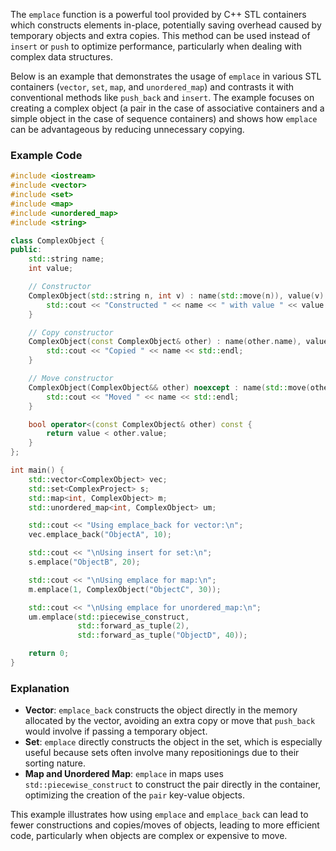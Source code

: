 The `emplace` function is a powerful tool provided by C++ STL containers which constructs elements in-place, potentially saving overhead caused by temporary objects and extra copies. This method can be used instead of `insert` or `push` to optimize performance, particularly when dealing with complex data structures.

Below is an example that demonstrates the usage of `emplace` in various STL containers (`vector`, `set`, `map`, and `unordered_map`) and contrasts it with conventional methods like `push_back` and `insert`. The example focuses on creating a complex object (a pair in the case of associative containers and a simple object in the case of sequence containers) and shows how `emplace` can be advantageous by reducing unnecessary copying.

### Example Code

```cpp
#include <iostream>
#include <vector>
#include <set>
#include <map>
#include <unordered_map>
#include <string>

class ComplexObject {
public:
    std::string name;
    int value;

    // Constructor
    ComplexObject(std::string n, int v) : name(std::move(n)), value(v) {
        std::cout << "Constructed " << name << " with value " << value << std::endl;
    }

    // Copy constructor
    ComplexObject(const ComplexObject& other) : name(other.name), value(other.value) {
        std::cout << "Copied " << name << std::endl;
    }

    // Move constructor
    ComplexObject(ComplexObject&& other) noexcept : name(std::move(other.name)), value(other.value) {
        std::cout << "Moved " << name << std::endl;
    }

    bool operator<(const ComplexObject& other) const {
        return value < other.value;
    }
};

int main() {
    std::vector<ComplexObject> vec;
    std::set<ComplexProject> s;
    std::map<int, ComplexObject> m;
    std::unordered_map<int, ComplexObject> um;

    std::cout << "Using emplace_back for vector:\n";
    vec.emplace_back("ObjectA", 10);

    std::cout << "\nUsing insert for set:\n";
    s.emplace("ObjectB", 20);

    std::cout << "\nUsing emplace for map:\n";
    m.emplace(1, ComplexObject("ObjectC", 30));

    std::cout << "\nUsing emplace for unordered_map:\n";
    um.emplace(std::piecewise_construct,
               std::forward_as_tuple(2),
               std::forward_as_tuple("ObjectD", 40));

    return 0;
}
```

### Explanation
- **Vector**: `emplace_back` constructs the object directly in the memory allocated by the vector, avoiding an extra copy or move that `push_back` would involve if passing a temporary object.
- **Set**: `emplace` directly constructs the object in the set, which is especially useful because sets often involve many repositionings due to their sorting nature.
- **Map and Unordered Map**: `emplace` in maps uses `std::piecewise_construct` to construct the pair directly in the container, optimizing the creation of the `pair` key-value objects.

This example illustrates how using `emplace` and `emplace_back` can lead to fewer constructions and copies/moves of objects, leading to more efficient code, particularly when objects are complex or expensive to move.